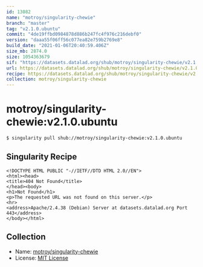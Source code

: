 ```yaml
---
id: 13082
name: "motroy/singularity-chewie"
branch: "master"
tag: "v2.1.0.ubuntu"
commit: "4de19ffbd0984878d886b247fc4f976c216debf0"
version: "daaa55f06ff56c077ea82e759b2769e8"
build_date: "2021-01-06T20:40:59.406Z"
size_mb: 2874.0
size: 1054363679
sif: "https://datasets.datalad.org/shub/motroy/singularity-chewie/v2.1.0.ubuntu/2021-01-06-4de19ffb-daaa55f0/daaa55f06ff56c077ea82e759b2769e8.sif"
url: https://datasets.datalad.org/shub/motroy/singularity-chewie/v2.1.0.ubuntu/2021-01-06-4de19ffb-daaa55f0/
recipe: https://datasets.datalad.org/shub/motroy/singularity-chewie/v2.1.0.ubuntu/2021-01-06-4de19ffb-daaa55f0/Singularity
collection: motroy/singularity-chewie
---
```


# motroy/singularity-chewie:v2.1.0.ubuntu

```bash
$ singularity pull shub://motroy/singularity-chewie:v2.1.0.ubuntu
```

## Singularity Recipe

```singularity
<!DOCTYPE HTML PUBLIC "-//IETF//DTD HTML 2.0//EN">
<html><head>
<title>404 Not Found</title>
</head><body>
<h1>Not Found</h1>
<p>The requested URL was not found on this server.</p>
<hr>
<address>Apache/2.4.38 (Debian) Server at datasets.datalad.org Port 443</address>
</body></html>
```

## Collection

 - Name: [motroy/singularity-chewie](https://github.com/motroy/singularity-chewie)
 - License: [MIT License](https://api.github.com/licenses/mit)

